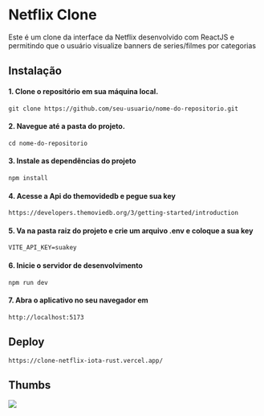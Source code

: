 # Netflix Clone

Este é um clone da interface da Netflix desenvolvido com ReactJS e permitindo que o usuário visualize banners de series/filmes por categorias

## Instalação

#### 1. Clone o repositório em sua máquina local.<br/>
`git clone https://github.com/seu-usuario/nome-do-repositorio.git`
  
  

#### 2. Navegue até a pasta do projeto.<br/>
    cd nome-do-repositorio


#### 3. Instale as dependências do projeto
    npm install
    
#### 4. Acesse a Api do themovidedb e pegue sua key
    https://developers.themoviedb.org/3/getting-started/introduction
    
    
#### 5. Va na pasta raiz do projeto e crie um arquivo .env e coloque a sua key
    VITE_API_KEY=suakey


#### 6. Inicie o servidor de desenvolvimento
    npm run dev

#### 7. Abra o aplicativo no seu navegador em
    http://localhost:5173


## Deploy
    https://clone-netflix-iota-rust.vercel.app/


## Thumbs
<img src="https://user-images.githubusercontent.com/86381282/231605837-89027a19-f0bc-4243-8694-4e023d2f6568.png"/>

